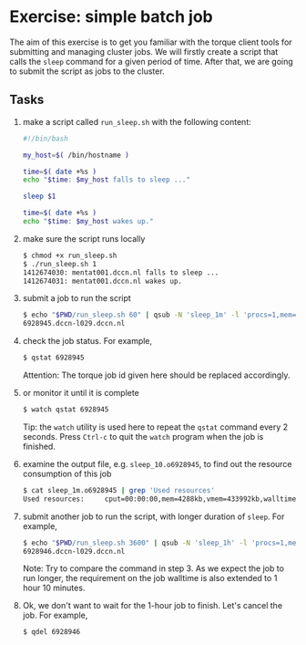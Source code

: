 # Exercise: simple batch job

The aim of this exercise is to get you familiar with the torque client tools for submitting and managing cluster jobs. We will firstly create a script that calls the `sleep` command for a given period of time.  After that, we are going to submit the script as jobs to the cluster.

## Tasks

1. make a script called `run_sleep.sh` with the following content:

    ```bash
    #!/bin/bash
    
    my_host=$( /bin/hostname )
    
    time=$( date +%s )
    echo "$time: $my_host falls to sleep ..."
    
    sleep $1
    
    time=$( date +%s )
    echo "$time: $my_host wakes up."
    ``` 

2. make sure the script runs locally

    ```bash
    $ chmod +x run_sleep.sh
    $ ./run_sleep.sh 1
    1412674030: mentat001.dccn.nl falls to sleep ...
    1412674031: mentat001.dccn.nl wakes up.
    ```

3. submit a job to run the script

    ```bash
    $ echo "$PWD/run_sleep.sh 60" | qsub -N 'sleep_1m' -l 'procs=1,mem=10mb,walltime=00:01:30'
    6928945.dccn-l029.dccn.nl
    ```

4. check the job status.  For example,

    ```bash
    $ qstat 6928945
    ```

    Attention: The torque job id given here should be replaced accordingly.

5. or monitor it until it is complete

    ```bash
    $ watch qstat 6928945
    ```

    Tip: the `watch` utility is used here to repeat the `qstat` command every 2 seconds. Press `Ctrl-c` to quit the `watch` program when the job is finished. 

6. examine the output file, e.g. `sleep_10.o6928945`, to find out the resource consumption of this job

   ```bash
   $ cat sleep_1m.o6928945 | grep 'Used resources'
   Used resources:	   cput=00:00:00,mem=4288kb,vmem=433992kb,walltime=00:01:00
   ```
7. submit another job to run the script, with longer duration of `sleep`.  For example,

    ```bash
    $ echo "$PWD/run_sleep.sh 3600" | qsub -N 'sleep_1h' -l 'procs=1,mem=10mb,walltime=01:10:00'
    6928946.dccn-l029.dccn.nl
    ```

    Note: Try to compare the command in step 3.  As we expect the job to run longer, the requirement on the job walltime is also extended to 1 hour 10 minutes.

8. Ok, we don't want to wait for the 1-hour job to finish. Let's cancel the job.  For example,

    ```bash
    $ qdel 6928946
    ```

